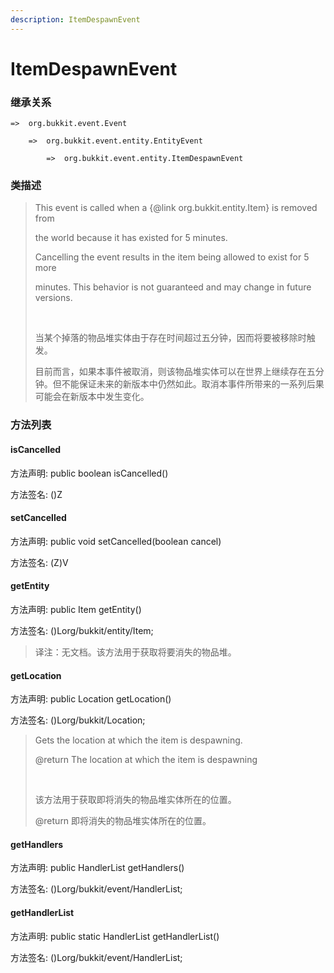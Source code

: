 ```yaml
---
description: ItemDespawnEvent
---
```


# ItemDespawnEvent

### 继承关系

    =>  org.bukkit.event.Event

        =>  org.bukkit.event.entity.EntityEvent

            =>  org.bukkit.event.entity.ItemDespawnEvent

### 类描述

> This event is called when a {@link org.bukkit.entity.Item} is removed from
> 
> the world because it has existed for 5 minutes.
> 
> Cancelling the event results in the item being allowed to exist for 5 more
> 
> minutes. This behavior is not guaranteed and may change in future versions.
> 
> <br>
> 
> 当某个掉落的物品堆实体由于存在时间超过五分钟，因而将要被移除时触发。
> 
> 目前而言，如果本事件被取消，则该物品堆实体可以在世界上继续存在五分钟。但不能保证未来的新版本中仍然如此。取消本事件所带来的一系列后果可能会在新版本中发生变化。

### 方法列表

#### isCancelled

方法声明: public boolean isCancelled()

方法签名: ()Z

#### setCancelled

方法声明: public void setCancelled(boolean cancel)

方法签名: (Z)V

#### getEntity

方法声明: public Item getEntity()

方法签名: ()Lorg/bukkit/entity/Item;

> 译注：无文档。该方法用于获取将要消失的物品堆。

#### getLocation

方法声明: public Location getLocation()

方法签名: ()Lorg/bukkit/Location;

> Gets the location at which the item is despawning.
> 
> @return The location at which the item is despawning
> 
> <br>
> 
> 该方法用于获取即将消失的物品堆实体所在的位置。
> 
> @return 即将消失的物品堆实体所在的位置。

#### getHandlers

方法声明: public HandlerList getHandlers()

方法签名: ()Lorg/bukkit/event/HandlerList;

#### getHandlerList

方法声明: public static HandlerList getHandlerList()

方法签名: ()Lorg/bukkit/event/HandlerList;